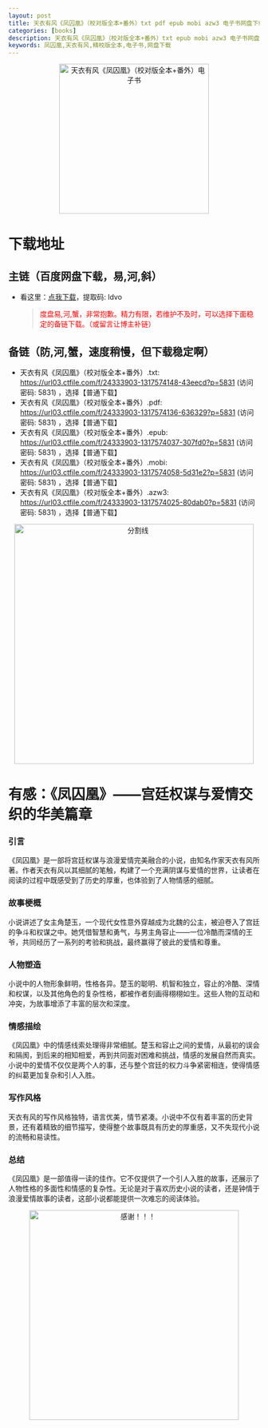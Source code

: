 ```yaml
---
layout: post
title: 天衣有风《凤囚凰》（校对版全本+番外）txt pdf epub mobi azw3 电子书网盘下载
categories: [books]
description: 天衣有风《凤囚凰》（校对版全本+番外）txt epub mobi azw3 电子书网盘下载：https://qweree.cn/index.php/452/
keywords: 凤囚凰,天衣有风,精校版全本,电子书,网盘下载
---
```


<div align="center"><img src="http://qweree.cn/wp-content/uploads/2024/07/s27325668-tuya.jpg" alt="天衣有风《凤囚凰》（校对版全本+番外）电子书" width="300px" height="auto"></div>

# 下载地址

## 主链（百度网盘下载，易,河,斜）

- 看这里：[点我下载](https://pan.baidu.com/s/1qZRtufNxueSwGGkzsLIB5A?pwd=ldvo)，提取码: ldvo

  > <p style="color:red" >度盘易,河,蟹，非常抱歉。精力有限，若维护不及时，可以选择下面稳定的备链下载。（或留言让博主补链）</p>

## 备链（防,河,蟹，速度稍慢，但下载稳定啊）

- 天衣有风《凤囚凰》（校对版全本+番外）.txt: <https://url03.ctfile.com/f/24333903-1317574148-43eecd?p=5831> (访问密码: 5831) ，选择【普通下载】
- 天衣有风《凤囚凰》（校对版全本+番外）.pdf: <https://url03.ctfile.com/f/24333903-1317574136-636329?p=5831> (访问密码: 5831) ，选择【普通下载】
- 天衣有风《凤囚凰》（校对版全本+番外）.epub: <https://url03.ctfile.com/f/24333903-1317574037-307fd0?p=5831> (访问密码: 5831) ，选择【普通下载】
- 天衣有风《凤囚凰》（校对版全本+番外）.mobi: <https://url03.ctfile.com/f/24333903-1317574058-5d31e2?p=5831> (访问密码: 5831) ，选择【普通下载】
- 天衣有风《凤囚凰》（校对版全本+番外）.azw3: <https://url03.ctfile.com/f/24333903-1317574025-80dab0?p=5831> (访问密码: 5831) ，选择【普通下载】

<div align="center"><img src="https://pic.imgdb.cn/item/6612476468eb935713c85291.gif" alt="分割线" width="480px" height="auto"/></div>

# 有感：《凤囚凰》——宫廷权谋与爱情交织的华美篇章

### 引言

《凤囚凰》是一部将宫廷权谋与浪漫爱情完美融合的小说，由知名作家天衣有风所著。作者天衣有风以其细腻的笔触，构建了一个充满阴谋与爱情的世界，让读者在阅读的过程中既感受到了历史的厚重，也体验到了人物情感的细腻。

### 故事梗概

小说讲述了女主角楚玉，一个现代女性意外穿越成为北魏的公主，被迫卷入了宫廷的争斗和权谋之中。她凭借智慧和勇气，与男主角容止——一位冷酷而深情的王爷，共同经历了一系列的考验和挑战，最终赢得了彼此的爱情和尊重。

### 人物塑造

小说中的人物形象鲜明，性格各异。楚玉的聪明、机智和独立，容止的冷酷、深情和权谋，以及其他角色的复杂性格，都被作者刻画得栩栩如生。这些人物的互动和冲突，为故事增添了丰富的层次和深度。

### 情感描绘

《凤囚凰》中的情感线索处理得非常细腻。楚玉和容止之间的爱情，从最初的误会和隔阂，到后来的相知相爱，再到共同面对困难和挑战，情感的发展自然而真实。小说中的爱情不仅仅是两个人的事，还与整个宫廷的权力斗争紧密相连，使得情感的纠葛更加复杂和引人入胜。

### 写作风格

天衣有风的写作风格独特，语言优美，情节紧凑。小说中不仅有着丰富的历史背景，还有着精致的细节描写，使得整个故事既具有历史的厚重感，又不失现代小说的流畅和易读性。

### 总结

《凤囚凰》是一部值得一读的佳作。它不仅提供了一个引人入胜的故事，还展示了人物性格的多面性和情感的复杂性。无论是对于喜欢历史小说的读者，还是钟情于浪漫爱情故事的读者，这部小说都能提供一次难忘的阅读体验。

<div align="center"><img src="https://pic.imgdb.cn/item/661246bf68eb935713c7f81c.gif" alt="感谢！！！" width="420px" height="auto"/></div>
